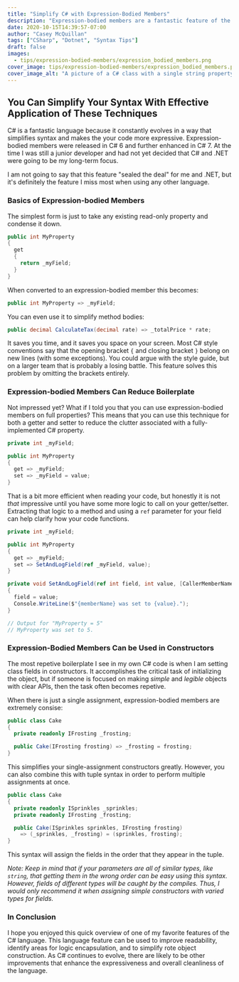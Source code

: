 ```yaml
---
title: "Simplify C# with Expression-Bodied Members"
description: "Expression-bodied members are a fantastic feature of the C# language that simplifies and condenses your code."
date: 2020-10-15T14:39:57-07:00
author: "Casey McQuillan"
tags: ["CSharp", "Dotnet", "Syntax Tips"]
draft: false
images:
  - tips/expression-bodied-members/expression_bodied_members.png
cover_image: tips/expression-bodied-members/expression_bodied_members.png
cover_image_alt: "A picture of a C# class with a single string property that uses an expression-bodied member to return a 'thumbs up' emoji."
---
```


## You Can Simplify Your Syntax With Effective Application of These Techniques

C# is a fantastic language because it constantly evolves in a way that simplifies syntax and makes the your code more expressive. Expression-bodied members were released in C# 6 and further enhanced in C# 7. At the time I was still a junior developer and had not yet decided that C# and .NET were going to be my long-term focus. 

I am not going to say that this feature "sealed the deal" for me and .NET, but it's definitely the feature I miss most when using any other language.

### Basics of Expression-bodied Members

The simplest form is just to take any existing read-only property and condense it down.

```csharp
public int MyProperty
{
  get 
  {
    return _myField;
  }
}
```

When converted to an expression-bodied member this becomes:

```csharp
public int MyProperty => _myField;
```

You can even use it to simplify method bodies:

```csharp
public decimal CalculateTax(decimal rate) => _totalPrice * rate;
```

It saves you time, and it saves you space on your screen. Most C# style conventions say that the opening bracket `{` and closing bracket `}` belong on new lines (with some exceptions). You could argue with the style guide, but on a larger team that is probably a losing battle. This feature solves this problem by omitting the brackets entirely.

### Expression-bodied Members Can Reduce Boilerplate

Not impressed yet? What if I told you that you can use expression-bodied members on full properties? This means that you can use this technique for both a getter and setter to reduce the clutter associated with a fully-implemented C# property.

```csharp
private int _myField;

public int MyProperty 
{
  get => _myField; 
  set => _myField = value;  
}
```

That is a bit more efficient when reading your code, but honestly it is not *that* impressive until you have some more logic to call on your getter/setter. Extracting that logic to a method and using a `ref` parameter for your field can help clarify how your code functions.

```csharp
private int _myField;

public int MyProperty
{
  get => _myField;
  set => SetAndLogField(ref _myField, value);
}

private void SetAndLogField(ref int field, int value, [CallerMemberName]string memberName =  "")
{
  field = value;
  Console.WriteLine($"{memberName} was set to {value}.");
}

// Output for "MyProperty = 5"
// MyProperty was set to 5.
```

### Expression-Bodied Members Can be Used in Constructors

The most repetive boilerplate I see in my own C# code is when I am setting class fields in constructors. It accomplishes the critical task of initializing the object, but if someone is focused on making *simple* and *legible* objects with clear APIs, then the task often becomes repetive. 

When there is just a single assignment, expression-bodied members are extremely consise:

```csharp
public class Cake
{
  private readonly IFrosting _frosting;

  public Cake(IFrosting frosting) => _frosting = frosting;
}
```

This simplifies your single-assignment constructors greatly. However, you can also combine this with tuple syntax in order to perform multiple assignments at once. 

```csharp
public class Cake
{
  private readonly ISprinkles _sprinkles;
  private readonly IFrosting _frosting;

  public Cake(ISprinkles sprinkles, IFrosting frosting)
    => (_sprinkles, _frosting) = (sprinkles, frosting);
}
```

This syntax will assign the fields in the order that they appear in the tuple. 

*Note: Keep in mind that if your parameters are all of similar types, like `string`, that getting them in the wrong order can be easy using this syntax. However, fields of different types will be caught by the compiles. Thus, I would only recommend it when assigning simple constructors with varied types for fields.*

### In Conclusion

I hope you enjoyed this quick overview of one of my favorite features of the C# language. This language feature can be used to improve readability, identify areas for logic encapsulation, and to simplify rote object construction. As C# continues to evolve, there are likely to be other improvements that enhance the expressiveness and overall cleanliness of the language.